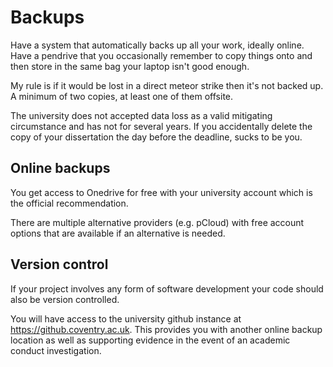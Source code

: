 # Backups

Have a system that automatically backs up all your work, ideally online.
Have a pendrive that you occasionally remember to copy things onto and then store in the same bag your laptop isn't good enough.

My rule is if it would be lost in a direct meteor strike then it's not backed up. 
A minimum of two copies, at least one of them offsite.

The university does not accepted data loss as a valid mitigating circumstance and has not for several years.
If you accidentally delete the copy of your dissertation the day before the deadline, sucks to be you.


## Online backups

You get access to Onedrive for free with your university account which is the official recommendation.

There are multiple alternative providers (e.g. pCloud) with free account options that are available if an alternative is needed.


## Version control

If your project involves any form of software development your code should also be version controlled. 

You will have access to the university github instance at https://github.coventry.ac.uk.
This provides you with another online backup location as well as supporting evidence in the event of an academic conduct investigation.
